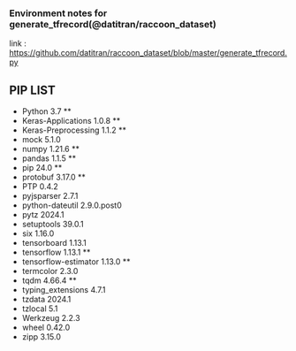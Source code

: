 ### Environment notes for generate_tfrecord(@datitran/raccoon_dataset)

link : https://github.com/datitran/raccoon_dataset/blob/master/generate_tfrecord.py

## PIP LIST
- Python 3.7 **
- Keras-Applications   1.0.8 **
- Keras-Preprocessing  1.1.2 **
- mock                 5.1.0
- numpy                1.21.6 **
- pandas               1.1.5 **
- pip                  24.0 **
- protobuf             3.17.0 **
- PTP                  0.4.2
- pyjsparser           2.7.1
- python-dateutil      2.9.0.post0
- pytz                 2024.1
- setuptools           39.0.1
- six                  1.16.0
- tensorboard          1.13.1
- tensorflow           1.13.1 **
- tensorflow-estimator 1.13.0 **
- termcolor            2.3.0
- tqdm                 4.66.4 **
- typing_extensions    4.7.1
- tzdata               2024.1
- tzlocal              5.1
- Werkzeug             2.2.3
- wheel                0.42.0
- zipp                 3.15.0
